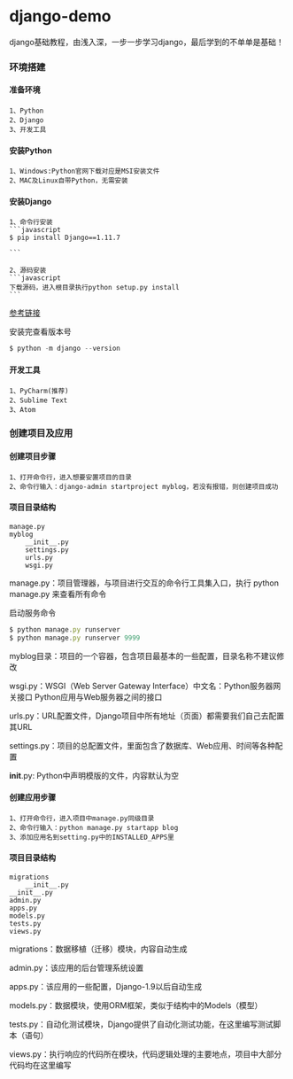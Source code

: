 # django-demo
django基础教程，由浅入深，一步一步学习django，最后学到的不单单是基础！

### 环境搭建

#### 准备环境

    1、Python
    2、Django
    3、开发工具
    
#### 安装Python

    1、Windows:Python官网下载对应是MSI安装文件
    2、MAC及Linux自带Python，无需安装

#### 安装Django

    1、命令行安装
    ```javascript
    $ pip install Django==1.11.7
    
    ```
    
    2、源码安装
    ```javascript
    下载源码，进入根目录执行python setup.py install
    ```

[参考链接](https://www.djangoproject.com/download/)

安装完查看版本号
```javascript
$ python -m django --version
```

#### 开发工具

    1、PyCharm(推荐)
    2、Sublime Text
    3、Atom

### 创建项目及应用

#### 创建项目步骤

    1、打开命令行，进入想要安置项目的目录
    2、命令行输入：django-admin startproject myblog，若没有报错，则创建项目成功
    
#### 项目目录结构

    manage.py
    myblog
        __init__.py
        settings.py
        urls.py
        wsgi.py
  
manage.py：项目管理器，与项目进行交互的命令行工具集入口，执行 python manage.py 来查看所有命令

启动服务命令
```javascript
$ python manage.py runserver
$ python manage.py runserver 9999 
```

myblog目录：项目的一个容器，包含项目最基本的一些配置，目录名称不建议修改

wsgi.py：WSGI（Web Server Gateway Interface）中文名：Python服务器网关接口 Python应用与Web服务器之间的接口

urls.py：URL配置文件，Django项目中所有地址（页面）都需要我们自己去配置其URL

settings.py：项目的总配置文件，里面包含了数据库、Web应用、时间等各种配置

__init__.py: Python中声明模版的文件，内容默认为空

#### 创建应用步骤

    1、打开命令行，进入项目中manage.py同级目录
    2、命令行输入：python manage.py startapp blog
    3、添加应用名到setting.py中的INSTALLED_APPS里
    
#### 项目目录结构

    migrations
        __init__.py
    __init__.py
    admin.py
    apps.py
    models.py
    tests.py
    views.py
 
migrations：数据移植（迁移）模块，内容自动生成

admin.py：该应用的后台管理系统设置

apps.py：该应用的一些配置，Django-1.9以后自动生成

models.py：数据模块，使用ORM框架，类似于结构中的Models（模型）

tests.py：自动化测试模块，Django提供了自动化测试功能，在这里编写测试脚本（语句）

views.py：执行响应的代码所在模块，代码逻辑处理的主要地点，项目中大部分代码均在这里编写
    